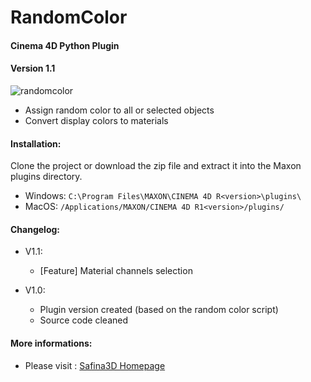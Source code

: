 # RandomColor
#### Cinema 4D Python Plugin
#### Version 1.1

![randomcolor](https://4.bp.blogspot.com/-kTlwzVkd8wI/Wd1alCMQ3CI/AAAAAAAAB24/CeAjj5Y7gWgt5GrglCwIaGggVgeh7sdrACKgBGAs/s1600/menu.png "RandomColor")

- Assign random color to all or selected objects
- Convert display colors to materials


#### Installation: 

Clone the project or download the zip file and extract it into the Maxon plugins directory.

- Windows: `C:\Program Files\MAXON\CINEMA 4D R<version>\plugins\`
- MacOS: `/Applications/MAXON/CINEMA 4D R1<version>/plugins/`


#### Changelog:
- V1.1:
	- [Feature] Material channels selection

- V1.0:
    - Plugin version created (based on the random color script)
    - Source code cleaned


#### More informations:
- Please visit : [Safina3D Homepage](https://safina3d.blogspot.com "Visit Safina3D")
